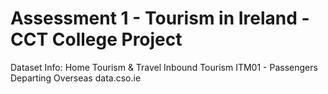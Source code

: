 # Assessment 1 - Tourism in Ireland - CCT College Project

Dataset Info: Home
Tourism & Travel
Inbound Tourism
ITM01 - Passengers Departing Overseas
data.cso.ie
